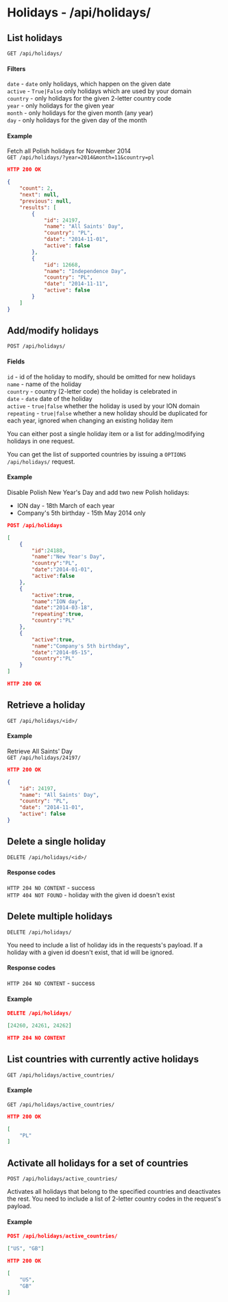 Holidays - /api/holidays/
==============

## List holidays

`GET /api/holidays/`  

#### Filters
`date` - `date` only holidays, which happen on the given date  
`active` - `True|False` only holidays which are used by your domain  
`country` - only holidays for the given 2-letter country code  
`year` - only holidays for the given year  
`month` - only holidays for the given month (any year)  
`day` - only holidays for the given day of the month  

#### Example

Fetch all Polish holidays for November 2014  
`GET /api/holidays/?year=2014&month=11&country=pl`
```json
HTTP 200 OK

{
    "count": 2, 
    "next": null, 
    "previous": null, 
    "results": [
        {
            "id": 24197, 
            "name": "All Saints' Day", 
            "country": "PL", 
            "date": "2014-11-01", 
            "active": false
        }, 
        {
            "id": 12668, 
            "name": "Independence Day", 
            "country": "PL", 
            "date": "2014-11-11", 
            "active": false
        }
    ]
}
```

## Add/modify holidays

`POST /api/holidays/`

#### Fields
`id` - id of the holiday to modify, should be omitted for new holidays  
`name` - name of the holiday  
`country` - country (2-letter code) the holiday is celebrated in  
`date` - `date` date of the holiday  
`active` - `true|false` whether the holiday is used by your ION domain  
`repeating` - `true|false` whether a new holiday should be duplicated for each year, ignored when changing an existing holiday item  

You can either post a single holiday item or a list for adding/modifying holidays in one request.

You can get the list of supported countries by issuing a `OPTIONS /api/holidays/` request.

#### Example

Disable Polish New Year's Day and add two new Polish holidays:
- ION day - 18th March of each year
- Company's 5th birthday - 15th May 2014 only

```json 
POST /api/holidays

[
    {
        "id":24188,
        "name":"New Year's Day",
        "country":"PL",
        "date":"2014-01-01",
        "active":false
    },
    {
        "active":true,
        "name":"ION day",
        "date":"2014-03-18",
        "repeating":true,
        "country":"PL"
    },
    {
        "active":true,
        "name":"Company's 5th birthday",
        "date":"2014-05-15",
        "country":"PL"
    }
]
```

```json
HTTP 200 OK
```

## Retrieve a holiday

`GET /api/holidays/<id>/` 

#### Example
Retrieve All Saints' Day  
`GET /api/holidays/24197/`
```json
HTTP 200 OK

{
    "id": 24197, 
    "name": "All Saints' Day", 
    "country": "PL", 
    "date": "2014-11-01", 
    "active": false
}
```

## Delete a single holiday

`DELETE /api/holidays/<id>/`

#### Response codes
`HTTP 204 NO CONTENT` - success  
`HTTP 404 NOT FOUND` - holiday with the given id doesn't exist  

## Delete multiple holidays

`DELETE /api/holidays/`

You need to include a list of holiday ids in the requests's payload.
If a holiday with a given id doesn't exist, that id will be ignored.

#### Response codes
`HTTP 204 NO CONTENT` - success

#### Example

```json
DELETE /api/holidays/

[24260, 24261, 24262]
```

```json
HTTP 204 NO CONTENT
```

## List countries with currently active holidays

`GET /api/holidays/active_countries/`

#### Example

`GET /api/holidays/active_countries/`

```json
HTTP 200 OK

[
    "PL"
]
```

## Activate all holidays for a set of countries

`POST /api/holidays/active_countries/`

Activates all holidays that belong to the specified countries and deactivates
the rest. You need to include a list of 2-letter country codes in the request's payload.

#### Example

```json
POST /api/holidays/active_countries/

["US", "GB"]
```

```json
HTTP 200 OK

[
    "US", 
    "GB"
]
```
